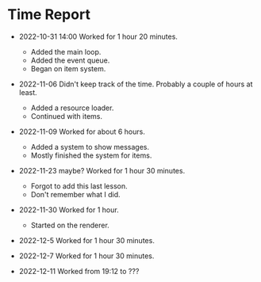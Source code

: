 # Time Report

- 2022-10-31 14:00 Worked for 1 hour 20 minutes.
  - Added the main loop.
  - Added the event queue.
  - Began on item system.

- 2022-11-06 Didn't keep track of the time. Probably a couple of hours at least.
  - Added a resource loader.
  - Continued with items.

- 2022-11-09 Worked for about 6 hours.
  - Added a system to show messages.
  - Mostly finished the system for items.

- 2022-11-23 maybe? Worked for 1 hour 30 minutes.
  - Forgot to add this last lesson.
  - Don't remember what I did.

- 2022-11-30 Worked for 1 hour.
  - Started on the renderer.

- 2022-12-5 Worked for 1 hour 30 minutes.

- 2022-12-7 Worked for 1 hour 30 minutes.

- 2022-12-11 Worked from 19:12 to ???